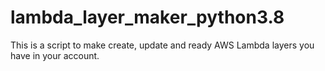 # lambda_layer_maker_python3.8
This is a script to make create, update and ready AWS Lambda layers you have in your account.
